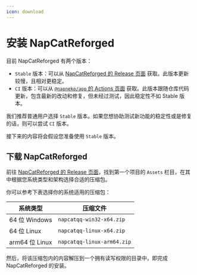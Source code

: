 ```yaml
---
icon: download
---
```

# 安装 NapCatReforged

目前 NapCatReforged 有两个版本：

* `Stable` 版本：可以从 [NapCatReforged 的 Release 页面](https://github.com/NapNeko/NapCatReforged/releases) 获取。此版本更新较慢，且相对更稳定。
* `CI` 版本：可以从 [`@napneko/app` 的 Actions 页面](https://github.com/NapNeko/app/actions) 获取。此版本跟随仓库代码更新，包含最新的改动和修复，但未经过测试，因此稳定性不如 Stable 版本。

我们推荐普通用户选择 `Stable` 版本。如果您想协助测试新功能的稳定性或是修复的话，则可以尝试 `CI` 版本。

接下来的内容将会假设您准备使用 `Stable` 版本。

## 下载 NapCatReforged

前往 [NapCatReforged 的 Release 页面](https://github.com/NapNeko/NapCatReforged/releases)，找到第一个项目的 `Assets` 栏目，在其中根据您系统类型和架构选择合适的压缩包。

你可以参考下表选择你的系统适用的压缩包：

|     系统类型    |           压缩文件           |
|      ---       |             ---            |
| 64 位 Windows  | `napcatqq-win32-x64.zip`    |
| 64 位 Linux    | `napcatqq-linux-x64.zip`    |
| arm64 位 Linux | `napcatqq-linux-arm64.zip`  |

然后，将该压缩包内的内容解压到一个拥有读写权限的目录中，即完成 NapCatReforged 的安装。
